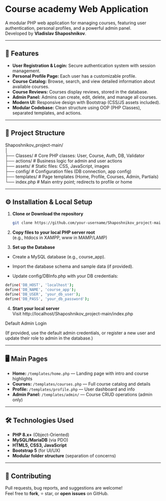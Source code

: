 # Course academy Web Application

A modular PHP web application for managing courses, featuring user authentication, personal profiles, and a powerful admin panel.  
Developed by **Vladislav Shaposhnikov**.

---

## 🚀 Features

- **User Registration & Login:** Secure authentication system with session management.
- **Personal Profile Page:** Each user has a customizable profile.
- **Course Catalog:** Browse, search, and view detailed information about available courses.
- **Course Reviews:** Courses display reviews, stored in the database.
- **Admin Panel:** Admins can create, edit, delete, and manage all courses.
- **Modern UI:** Responsive design with Bootstrap (CSS/JS assets included).
- **Modular Codebase:** Clean structure using OOP (PHP Classes), separated templates, and actions.

---

## 📁 Project Structure
Shaposhnikov_project-main/ <br>
│<br>
├── Classes/ # Core PHP classes: User, Course, Auth, DB, Validator<br>
├── actions/ # Business logic for admin and user actions<br>
├── assets/ # Static files: CSS, JavaScript, images<br>
├── config/ # Configuration files (DB connection, app config)<br>
├── templates/ # Page templates (Home, Profile, Courses, Admin, Partials)<br>
└── index.php # Main entry point; redirects to profile or home<br>

---

## ⚙️ Installation & Local Setup

1. **Clone or Download the repository**
   ```bash
   git clone https://github.com/your-username/Shaposhnikov_project-main.gi

2. **Copy files to your local PHP server root**<br>
(e.g., htdocs in XAMPP, www in MAMP/LAMP)

3. **Set up the Database**

- Create a MySQL database (e.g., course_app).

- Import the database schema and sample data (if provided).

- Update config/DBInfo.php with your DB credentials:

```bash
define('DB_HOST', 'localhost');
define('DB_NAME', 'course_app');
define('DB_USER', 'your_db_user');
define('DB_PASS', 'your_db_password');
```
4. **Start your local server** <br>
Visit http://localhost/Shaposhnikov_project-main/index.php

Default Admin Login

(If provided, use the default admin credentials, or register a new user and update their role to admin in the database.)

--- 

## 🖥️ Main Pages

- **Home:** `/templates/home.php` — Landing page with intro and course highlights  
- **Courses:** `/templates/courses.php` — Full course catalog and details  
- **Profile:** `/templates/profile.php` — User dashboard and info  
- **Admin Panel:** `/templates/admin/` — Course CRUD operations (admin only)  

---

## 🛠️ Technologies Used

- **PHP 8.x+** (Object-Oriented)
- **MySQL/MariaDB** (via PDO)
- **HTML5, CSS3, JavaScript**
- **Bootstrap 5** (for UI/UX)
- **Modular folder structure** (separation of concerns)

---

## 🤝 Contributing

Pull requests, bug reports, and suggestions are welcome!  
Feel free to **fork**, ⭐ star, or **open issues** on GitHub.
